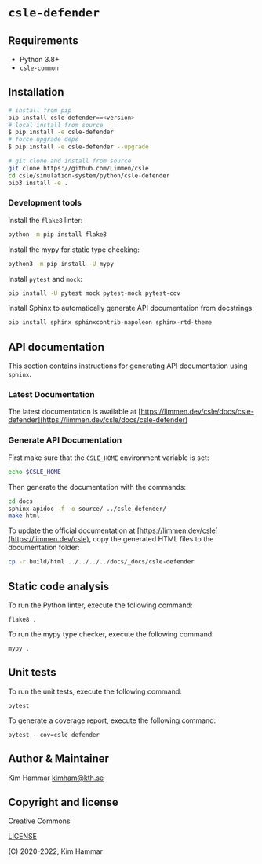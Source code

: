 # `csle-defender`

## Requirements

- Python 3.8+
- `csle-common`

## Installation

```bash
# install from pip
pip install csle-defender==<version>
# local install from source
$ pip install -e csle-defender
# force upgrade deps
$ pip install -e csle-defender --upgrade

# git clone and install from source
git clone https://github.com/Limmen/csle
cd csle/simulation-system/python/csle-defender
pip3 install -e .
```

### Development tools

Install the `flake8` linter:
```bash
python -m pip install flake8
```

Install the mypy for static type checking:
```bash
python3 -m pip install -U mypy
```

Install `pytest` and `mock`:
```bash
pip install -U pytest mock pytest-mock pytest-cov
```

Install Sphinx to automatically generate API documentation from docstrings:
```bash
pip install sphinx sphinxcontrib-napoleon sphinx-rtd-theme
```

## API documentation

This section contains instructions for generating API documentation using `sphinx`.

### Latest Documentation

The latest documentation is available at [https://limmen.dev/csle/docs/csle-defender](https://limmen.dev/csle/docs/csle-defender)

### Generate API Documentation

First make sure that the `CSLE_HOME` environment variable is set:
```bash
echo $CSLE_HOME
```
Then generate the documentation with the commands:
```bash
cd docs
sphinx-apidoc -f -o source/ ../csle_defender/
make html
```
To update the official documentation at [https://limmen.dev/csle](https://limmen.dev/csle), copy the generated HTML files to the documentation folder:
```bash
cp -r build/html ../../../../docs/_docs/csle-defender
```

## Static code analysis

To run the Python linter, execute the following command:
```
flake8 .
```

To run the mypy type checker, execute the following command:
```
mypy .
```

## Unit tests

To run the unit tests, execute the following command:
```
pytest
```

To generate a coverage report, execute the following command:
```
pytest --cov=csle_defender
```

## Author & Maintainer

Kim Hammar <kimham@kth.se>

## Copyright and license

Creative Commons

[LICENSE](../../LICENSE.md)

(C) 2020-2022, Kim Hammar

